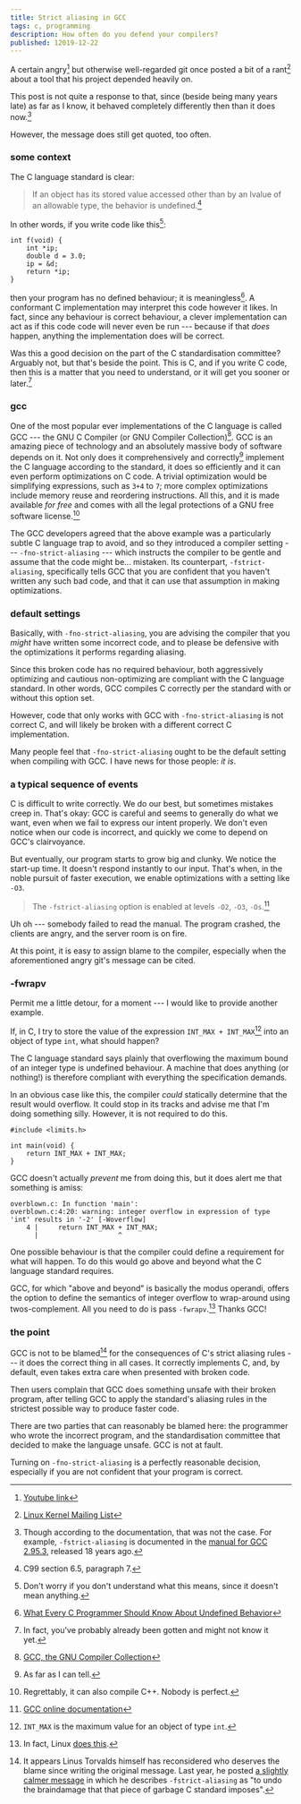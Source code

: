 ```yaml
---
title: Strict aliasing in GCC
tags: c, programming
description: How often do you defend your compilers?
published: 12019-12-22
---
```


A certain angry[^nvidia] but otherwise well-regarded git once posted a bit of a rant[^rant] about a tool that his project depended heavily on.

This post is not quite a response to that, since (beside being many years late) as far as I know, it behaved completely differently then than it does now.[^ancient]

However, the message does still get quoted, too often.

### some context

The C language standard is clear:

> If an object has its stored value accessed other than by an lvalue of an allowable type, the behavior is undefined.[^c99]

In other words, if you write code like this[^this]:

```
int f(void) {
    int *ip;
    double d = 3.0;
    ip = &d;
    return *ip;
}
```

then your program has no defined behaviour; it is meaningless[^undefined]. A conformant C implementation may interpret this code however it likes. In fact, since any behaviour is correct behaviour, a clever implementation can act as if this code code will never even be run --- because if that *does* happen, anything the implementation does will be correct.

Was this a good decision on the part of the C standardisation committee? Arguably not, but that's beside the point. This is C, and if you write C code, then this is a matter that you need to understand, or it will get you sooner or later.[^sooner]

### gcc

One of the most popular ever implementations of the C language is called GCC --- the GNU C Compiler (or GNU Compiler Collection)[^gcc]. GCC is an amazing piece of technology and an absolutely massive body of software depends on it. Not only does it comprehensively and correctly[^correct] implement the C language according to the standard, it does so efficiently and it can even perform optimizations on C code. A trivial optimization would be simplifying expressions, such as `3+4` to `7`; more complex optimizations include memory reuse and reordering instructions. All this, and it is made available *for free* and comes with all the legal protections of a GNU free software license.[^cpp]

The GCC developers agreed that the above example was a particularly subtle C language trap to avoid, and so they introduced a compiler setting --- `-fno-strict-aliasing` --- which instructs the compiler to be gentle and assume that the code might be... mistaken. Its counterpart, `-fstrict-aliasing`, specifically tells GCC that you are confident that you haven't written any such bad code, and that it can use that assumption in making optimizations.

### default settings

Basically, with `-fno-strict-aliasing`, you are advising the compiler that you *might* have written some incorrect code, and to please be defensive with the optimizations it performs regarding aliasing.

Since this broken code has no required behaviour, both aggressively optimizing and cautious non-optimizing are compliant with the C language standard. In other words, GCC compiles C correctly per the standard with or without this option set.

However, code that only works with GCC with `-fno-strict-aliasing` is not correct C, and will likely be broken with a different correct C implementation.

Many people feel that `-fno-strict-aliasing` ought to be the default setting when compiling with GCC. I have news for those people: *it is*.

### a typical sequence of events

C is difficult to write correctly. We do our best, but sometimes mistakes creep in. That's okay: GCC is careful and seems to generally do what we want, even when we fail to express our intent properly. We don't even notice when our code is incorrect, and quickly we come to depend on GCC's clairvoyance.

But eventually, our program starts to grow big and clunky. We notice the start-up time. It doesn't respond instantly to our input. That's when, in the noble pursuit of faster execution, we enable optimizations with a setting like `-O3`.

> The `-fstrict-aliasing` option is enabled at levels `-O2`, `-O3`, `-Os`.[^man]

Uh oh --- somebody failed to read the manual. The program crashed, the clients are angry, and the server room is on fire.

At this point, it is easy to assign blame to the compiler, especially when the aforementioned angry git's message can be cited.

### -fwrapv

Permit me a little detour, for a moment --- I would like to provide another example.

If, in C, I try to store the value of the expression `INT_MAX + INT_MAX`[^intmax] into an object of type `int`, what should happen?

The C language standard says plainly that overflowing the maximum bound of an integer type is undefined behaviour. A machine that does anything (or nothing!) is therefore compliant with everything the specification demands.

In an obvious case like this, the compiler *could* statically determine that the result would overflow. It could stop in its tracks and advise me that I'm doing something silly. However, it is not required to do this.

```
#include <limits.h>

int main(void) {
    return INT_MAX + INT_MAX;
}
```

GCC doesn't actually *prevent* me from doing this, but it does alert me that something is amiss:

```
overblown.c: In function 'main':
overblown.c:4:20: warning: integer overflow in expression of type 'int' results in '-2' [-Woverflow]
    4 |     return INT_MAX + INT_MAX;
      |                    ^
```

One possible behaviour is that the compiler could define a requirement for what will happen. To do this would go above and beyond what the C language standard requires.

GCC, for which "above and beyond" is basically the modus operandi, offers the option to define the semantics of integer overflow to wrap-around using twos-complement. All you need to do is pass `-fwrapv`.[^fwrapv] Thanks GCC!

### the point

GCC is not to be blamed[^blame] for the consequences of C's strict aliasing rules --- it does the correct thing in all cases. It correctly implements C, and, by default, even takes extra care when presented with broken code.

Then users complain that GCC does something unsafe with their broken program, after telling GCC to apply the standard's aliasing rules in the strictest possible way to produce faster code.

There are two parties that can reasonably be blamed here: the programmer who wrote the incorrect program, and the standardisation committee that decided to make the language unsafe. GCC is not at fault.

Turning on `-fno-strict-aliasing` is a perfectly reasonable decision, especially if you are not confident that your program is correct.

[//]: # (footnotes)

[^nvidia]: [Youtube link](https://www.youtube.com/watch?v=iYWzMvlj2RQ)
[^rant]: [Linux Kernel Mailing List](https://lkml.org/lkml/2009/1/12/369)
[^ancient]: Though according to the documentation, that was not the case. For example, `-fstrict-aliasing` is documented in the [manual for GCC 2.95.3](https://gcc.gnu.org/onlinedocs/gcc-2.95.3/gcc_2.html#Optimize%20Options), released 18 years ago.
[^c99]: C99 section 6.5, paragraph 7.
[^this]: Don't worry if you don't understand what this means, since it doesn't mean anything.
[^undefined]: [What Every C Programmer Should Know About Undefined Behavior](http://blog.llvm.org/2011/05/what-every-c-programmer-should-know.html)
[^sooner]: In fact, you've probably already been gotten and might not know it yet.
[^gcc]: [GCC, the GNU Compiler Collection](https://gcc.gnu.org/)
[^correct]: As far as I can tell.
[^cpp]: Regrettably, it can also compile C++. Nobody is perfect.
[^man]: [GCC online documentation](https://gcc.gnu.org/onlinedocs/gcc-9.2.0/gcc/Optimize-Options.html#index-fstrict-aliasing)
[^intmax]: `INT_MAX` is the maximum value for an object of type `int`.
[^fwrapv]: In fact, Linux [does this](https://git.kernel.org/pub/scm/linux/kernel/git/torvalds/linux.git/commit/?id=68df3755e383e6fecf2354a67b08f92f18536594).
[^blame]: It appears Linus Torvalds himself has reconsidered who deserves the blame since writing the original message. Last year, he posted [a slightly calmer message](https://lkml.org/lkml/2018/6/5/769) in which he describes `-fstrict-aliasing` as "to undo the braindamage that that piece of garbage C standard imposes".

